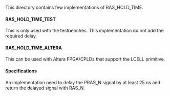This directory contains few implementations of RAS_HOLD_TIME.

#### RAS_HOLD_TIME_TEST
This is only used with the testbenches. This implementation do not add the required delay.

#### RAS_HOLD_TIME_ALTERA
This can be used with Altera FPGA/CPLDs that support the LCELL primitive.

#### Specifications
An implementation need to delay the PRAS_N signal by at least 25 ns and return the delayed signal with RAS_N.

